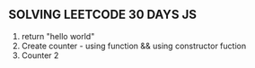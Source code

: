 ## SOLVING LEETCODE 30 DAYS JS

1. return "hello world"
2. Create counter - using function && using constructor fuction
3. Counter 2

